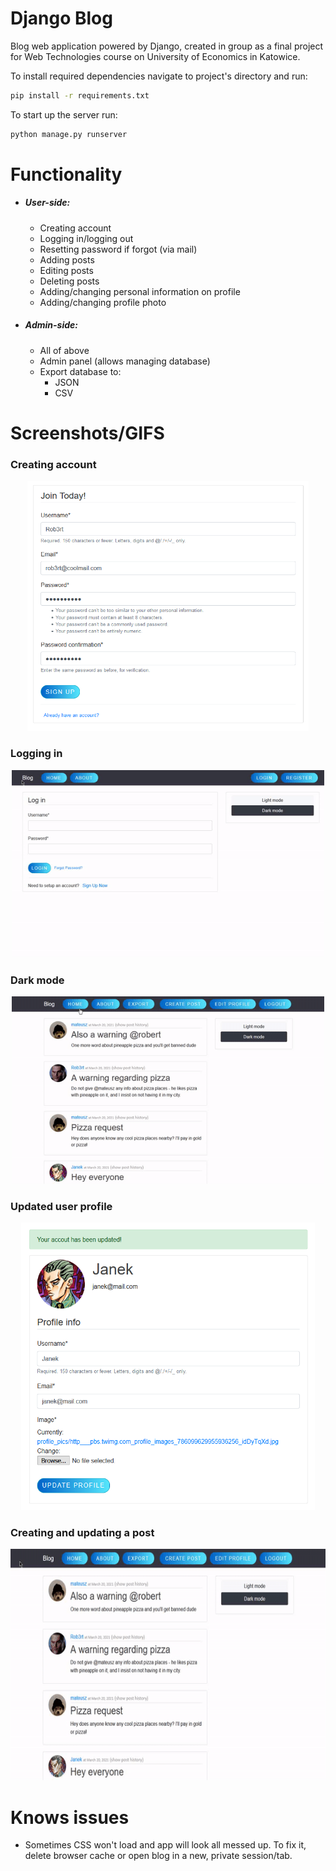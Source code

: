 # Django Blog

Blog web application powered by Django, created in group as a final project for Web Technologies course on University of Economics in Katowice.

To install required dependencies navigate to project's directory and run:

```cmd
pip install -r requirements.txt
```

To start up the server run:

```cmd
python manage.py runserver
```

# Functionality

- ##### User-side:
    - Creating account
    - Logging in/logging out
    - Resetting password if forgot (via mail)
    - Adding posts
    - Editing posts
    - Deleting posts
    - Adding/changing personal information on profile
    - Adding/changing profile photo
    
- ##### Admin-side:
    - All of above
    - Admin panel (allows managing database)
    - Export database to:
        - JSON
        - CSV
    
# Screenshots/GIFS

### Creating account
<div style="text-align:center">
    <img src="media/readme/register_1.png" width="450" height="400"/>
</div>

### Logging in
<div style="text-align:center">
    <img src="media/readme/login.gif" width="500" height="300"/>
</div>

### Dark mode
<div style="text-align:center">
    <img src="media/readme/responsive_css.gif" width="500" height="300"/>
</div>

### Updated user profile
<div style="text-align:center">
    <img src="media/readme/photo_profile_updated.png" width="470" height="460"/>
</div>

### Creating and updating a post
<div style="text-align:center">
    <img src="media/readme/creating_updating_post.gif" width="600" height="370"/>
</div>

# Knows issues

- Sometimes CSS won't load and app will look all messed up. To fix it, delete browser cache or open blog in a new, private session/tab.